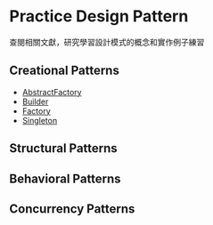 # Practice Design Pattern

查閱相關文獻，研究學習設計模式的概念和實作例子練習

## Creational Patterns 
* [AbstractFactory](https://github.com/zhouchenyu000/practice-design-pattern/tree/main/src/main/java/design_pattern/design_pattern/Creational/AbstractFactory)
* [Builder](https://github.com/zhouchenyu000/Practice-Design-Pattern/tree/main/src/main/java/design_pattern/design_pattern/Creational/Builder)
* [Factory](https://github.com/zhouchenyu000/Practice-design-pattern/tree/main/src/main/java/design_pattern/design_pattern/Creational/Factory)
* [Singleton](https://github.com/zhouchenyu000/Practice-design-pattern/tree/main/src/main/java/design_pattern/design_pattern/Creational/Singleton)
## Structural Patterns 

## Behavioral Patterns  

## Concurrency Patterns

